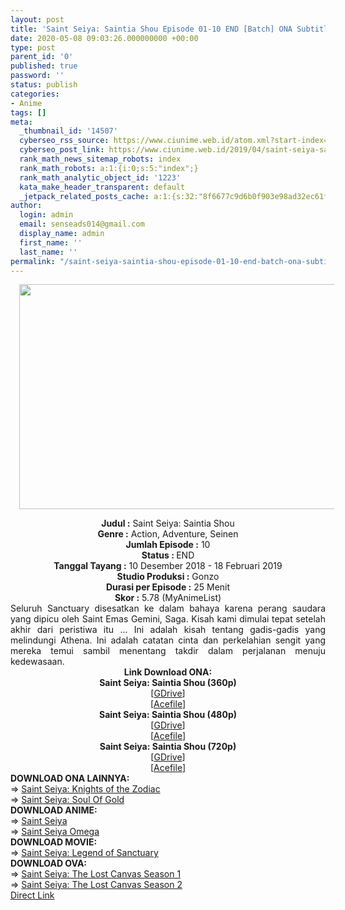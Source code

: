 ```yaml
---
layout: post
title: 'Saint Seiya: Saintia Shou Episode 01-10 END [Batch] ONA Subtitle Indonesia'
date: 2020-05-08 09:03:26.000000000 +00:00
type: post
parent_id: '0'
published: true
password: ''
status: publish
categories:
- Anime
tags: []
meta:
  _thumbnail_id: '14507'
  cyberseo_rss_source: https://www.ciunime.web.id/atom.xml?start-index=601&max-results=150
  cyberseo_post_link: https://www.ciunime.web.id/2019/04/saint-seiya-saintia-shou-episode-01-10.html
  rank_math_news_sitemap_robots: index
  rank_math_robots: a:1:{i:0;s:5:"index";}
  rank_math_analytic_object_id: '1223'
  kata_make_header_transparent: default
  _jetpack_related_posts_cache: a:1:{s:32:"8f6677c9d6b0f903e98ad32ec61f8deb";a:2:{s:7:"expires";i:1645837468;s:7:"payload";a:0:{}}}
author:
  login: admin
  email: senseads014@gmail.com
  display_name: admin
  first_name: ''
  last_name: ''
permalink: "/saint-seiya-saintia-shou-episode-01-10-end-batch-ona-subtitle-indonesia/"
---
```

<div class="separator" style="clear: both; text-align: center;"><a href="https://1.bp.blogspot.com/-3XFkjMjWx_M/XKjWRKUmRYI/AAAAAAAANIA/UQ_f7feTGrgkEk6zw2McGDBkFM_PgVb0gCLcBGAs/s1600/Saint%2BSeiya%2B-%2BSaintia%2BShou.jpg" imageanchor="1" style="margin-left: 1em; margin-right: 1em;"><img border="0" data-original-height="720" data-original-width="1280" height="360" src="{{ site.baseurl }}/assets/2020/05/Saint%2BSeiya%2B-%2BSaintia%2BShou.jpg" width="640" /></a></div>
<p>
<div style="text-align: center;"><b>Judul</b><b><b> </b>:</b> Saint Seiya: Saintia Shou</div>
<div style="text-align: center;"><b><b>Genre :</b></b> Action, Adventure, Seinen</div>
<div style="text-align: center;"><b>Jumlah Episode :</b> 10<br /><b>Status :&nbsp;</b>END<br /><b>Tanggal Tayang :</b> 10 Desember 2018 - 18 Februari 2019<br /><b>Studio Produksi :</b> Gonzo<br /><b>Durasi per Episode :</b> 25 Menit</div>
<div style="text-align: center;"><b>Skor :</b> 5.78 (MyAnimeList)</div>
<div style="text-align: center;"></div>
<div style="text-align: justify;">Seluruh Sanctuary disesatkan ke dalam bahaya karena perang saudara yang dipicu oleh Saint Emas Gemini, Saga. Kisah kami dimulai tepat setelah akhir dari peristiwa itu ... Ini adalah kisah tentang gadis-gadis yang melindungi Athena. Ini adalah catatan cinta dan perkelahian sengit yang mereka temui sambil menentang takdir dalam perjalanan menuju kedewasaan.</div>
<div style="text-align: justify;"></div>
<div style="text-align: justify;"></div>
<div style="text-align: center;"><b>Link Download ONA:</b></div>
<div style="text-align: center;">
<div style="text-align: center;"><b>Saint Seiya: Saintia Shou (360p)</b></div>
</div>
<div style="text-align: center;">[<a href="https://drive.google.com/uc?export=download&amp;id=1ZhyIgKYDhfV2OPEpBG0HSa2ty5p-ucvP" target="_blank" rel="noopener">GDrive</a>]<br />[<a href="https://acefile.co/f/17966755/shirainime-ss-saintia-shou-360p-rar" target="_blank" rel="noopener">Acefile</a>]</div>
<div style="text-align: center;"></div>
<div style="text-align: center;"><b>Saint Seiya: Saintia Shou (480p)</b><br />[<a href="https://drive.google.com/uc?export=download&amp;id=14rX4k6ugmNzekOgvppjEh9HTO1eeA2vO" target="_blank" rel="noopener">GDrive</a>]<br />[<a href="https://acefile.co/f/17966754/shirainime-ss-saintia-shou-480p-rar" target="_blank" rel="noopener">Acefile</a>]</div>
<div style="text-align: center;"><b>Saint Seiya: Saintia Shou (720p)</b><br />[<a href="https://drive.google.com/uc?export=download&amp;id=1gM7_CKljBsYW_84TRpd_hazwzPZQeMcl" target="_blank" rel="noopener">GDrive</a>]<br />[<a href="https://acefile.co/f/17966752/shirainime-ss-saintia-shou-720p-rar" target="_blank" rel="noopener">Acefile</a>]
<div style="text-align: left;"></div>
<div style="text-align: left;"></div>
<div style="text-align: left;"><b>DOWNLOAD ONA LAINNYA:</b></div>
<div style="text-align: left;"></div>
<div style="text-align: left;">=&gt;&nbsp;<a href="https://www.ciunime.web.id/2019/07/saint-seiya-knights-of-zodiac-episode.html" target="_blank" rel="noopener">Saint Seiya: Knights of the Zodiac</a></div>
<div style="text-align: left;">=&gt;&nbsp;<a href="https://www.ciunime.web.id/2020/05/saint-seiya-soul-of-gold-episode-01-13.html" target="_blank" rel="noopener">Saint Seiya: Soul Of Gold</a></div>
<div style="text-align: left;"></div>
<div style="text-align: left;"><b>DOWNLOAD ANIME:</b></div>
<div style="text-align: left;"></div>
<div style="text-align: left;">=&gt;&nbsp;<a href="https://www.ciunime.web.id/2019/07/saint-seiya-episode-001-114-end-batch.html" target="_blank" rel="noopener">Saint Seiya</a></div>
<div style="text-align: left;">=&gt;&nbsp;<a href="https://www.ciunime.web.id/2019/07/saint-seiya-omega-episode-01-97-end.html" target="_blank" rel="noopener">Saint Seiya Omega</a></div>
<div style="text-align: left;"></div>
<div style="text-align: left;"><b>DOWNLOAD MOVIE:</b></div>
<div style="text-align: left;"></div>
<div style="text-align: left;">=&gt;&nbsp;<a href="https://www.ciunime.web.id/2019/01/saint-seiya-legend-of-sanctuary-movie.html" target="_blank" rel="noopener">Saint Seiya: Legend of Sanctuary</a></div>
<div style="text-align: left;"></div>
<div style="text-align: left;"><b>DOWNLOAD OVA:</b></div>
<div style="text-align: left;"></div>
<div style="text-align: left;">=&gt;&nbsp;<a href="https://www.ciunime.web.id/2020/05/saint-seiya-lost-canvas-season-1.html" target="_blank" rel="noopener">Saint Seiya: The Lost Canvas Season 1</a></div>
<div style="text-align: left;">=&gt;&nbsp;<a href="https://www.ciunime.web.id/2020/05/saint-seiya-lost-canvas-season-2.html" target="_blank" rel="noopener">Saint Seiya: The Lost Canvas Season 2</a></div>
<div style="text-align: left;"></div>
</div>
<link rel="stylesheet" href="https://cdnjs.cloudflare.com/ajax/libs/font-awesome/4.7.0/css/font-awesome.min.css" />
<div class="divbtn"> <a href="https://handymansurrender.com/fihup8buzv?key=94550f7ce39444073321dde3b8782f97" class="btn"><i class="fa fa-download"></i> Direct Link</a> </div>
